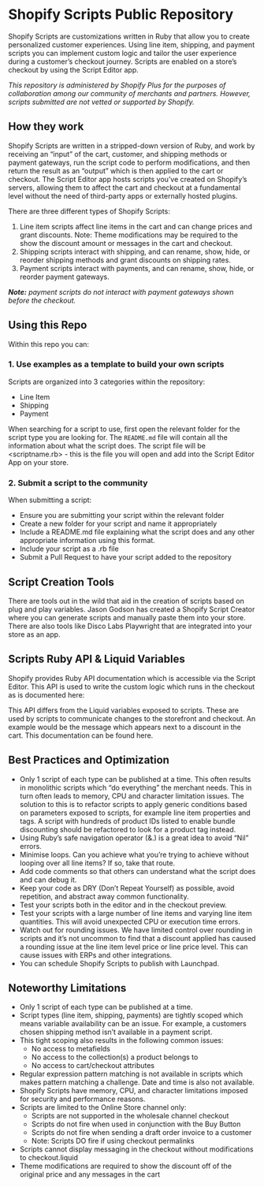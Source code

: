 # Shopify Scripts Public Repository

Shopify Scripts are customizations written in Ruby that allow you to create personalized customer experiences. Using line item, shipping, and payment scripts you can implement custom logic and tailor the user experience during a customer’s checkout journey. Scripts are enabled on a store’s checkout by using the Script Editor app.

_This repository is administered by Shopify Plus for the purposes of collaboration among our community of merchants and partners. However, scripts submitted are not vetted or supported by Shopify._

## How they work
Shopify Scripts are written in a stripped-down version of Ruby, and work by receiving an “input” of the cart, customer, and shipping methods or payment gateways, run the script code to perform modifications, and then return the result as an “output” which is then applied to the cart or checkout. The Script Editor app hosts scripts you’ve created on Shopify’s servers, allowing them to affect the cart and checkout at a fundamental level without the need of third-party apps or externally hosted plugins.

There are three different types of Shopify Scripts:

1. Line item scripts affect line items in the cart and can change prices and grant discounts. Note: Theme modifications may be required to the show the discount amount or messages in the cart and checkout.
2. Shipping scripts interact with shipping, and can rename, show, hide, or reorder shipping methods and grant discounts on shipping rates.
3. Payment scripts interact with payments, and can rename, show, hide, or reorder payment gateways.

_**Note:** payment scripts do not interact with payment gateways shown before the checkout._

## Using this Repo
Within this repo you can:

### 1. Use examples as a template to build your own scripts
Scripts are organized into 3 categories within the repository:
- Line Item
- Shipping
- Payment

When searching for a script to use, first open the relevant folder for the script type you are looking for. The `README.md` file will contain all the information about what the script does. The script file will be <scriptname.rb> - this is the file you will open and add into the Script Editor App on your store.

### 2. Submit a script to the community
When submitting a script:
- Ensure you are submitting your script within the relevant folder
- Create a new folder for your script and name it appropriately
- Include a README.md file explaining what the script does and any other appropriate information using this format.
- Include your script as a <scriptname>.rb file
- Submit a Pull Request to have your script added to the repository

## Script Creation Tools
There are tools out in the wild that aid in the creation of scripts based on plug and play variables. Jason Godson has created a Shopify Script Creator where you can generate scripts and manually paste them into your store. There are also tools like Disco Labs Playwright that are integrated into your store as an app.

## Scripts Ruby API & Liquid Variables
Shopify provides Ruby API documentation which is accessible via the Script Editor. This API is used to write the custom logic which runs in the checkout as is documented here: 

This API differs from the Liquid variables exposed to scripts. These are used by scripts to communicate changes to the storefront and checkout. An example would be the message which appears next to a discount in the cart. This documentation can be found here.

## Best Practices and Optimization
- Only 1 script of each type can be published at a time. This often results in monolithic scripts which “do everything” the merchant needs. This in turn often leads to memory, CPU and character limitation issues. The solution to this is to refactor scripts to apply generic conditions based on parameters exposed to scripts, for example line item properties and tags. A script with hundreds of product IDs listed to enable bundle discounting should be refactored to look for a product tag instead.
- Using Ruby’s safe navigation operator (&.) is a great idea to avoid “Nil” errors. 
- Minimise loops. Can you achieve what you’re trying to achieve without looping over all line items? If so, take that route.
- Add code comments so that others can understand what the script does and can debug it. 
- Keep your code as DRY (Don’t Repeat Yourself) as possible, avoid repetition, and abstract away common functionality.
- Test your scripts both in the editor and in the checkout preview.
- Test your scripts with a large number of line items and varying line item quantities. This will avoid unexpected CPU or execution time errors.
- Watch out for rounding issues. We have limited control over rounding in scripts and it’s not uncommon to find that a discount applied has caused a rounding issue at the line item level price or line price level. This can cause issues with ERPs and other integrations.
- You can schedule Shopify Scripts to publish with Launchpad.

## Noteworthy Limitations
- Only 1 script of each type can be published at a time. 
- Script types (line item, shipping, payments) are tightly scoped which means variable availability can be an issue. For example, a customers chosen shipping method isn’t available in a payment script.
- This tight scoping also results in the following common issues:  
   - No access to metafields  
   - No access to the collection(s) a product belongs to  
   - No access to cart/checkout attributes
- Regular expression pattern matching is not available in scripts which makes pattern matching a challenge. Date and time is also not available.
- Shopify Scripts have memory, CPU, and character limitations imposed for security and performance reasons. 
- Scripts are limited to the Online Store channel only:  
   - Scripts are not supported in the wholesale channel checkout  
   - Scripts do not fire when used in conjunction with the Buy Button  
   - Scripts do not fire when sending a draft order invoice to a customer  
   - Note: Scripts DO fire if using checkout permalinks
- Scripts cannot display messaging in the checkout without modifications to checkout.liquid
- Theme modifications are required to show the discount off of the original price and any messages in the cart

